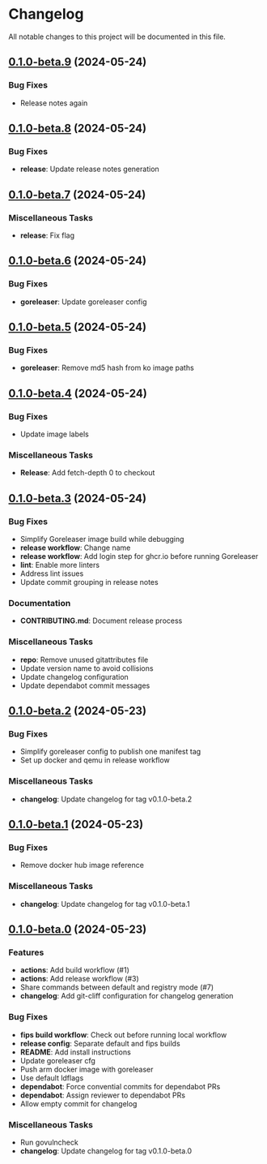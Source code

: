# Changelog

All notable changes to this project will be documented in this file.

## [0.1.0-beta.9] (2024-05-24)

### Bug Fixes

- Release notes again

## [0.1.0-beta.8] (2024-05-24)

### Bug Fixes

- **release**: Update release notes generation

## [0.1.0-beta.7] (2024-05-24)

### Miscellaneous Tasks

- **release**: Fix flag

## [0.1.0-beta.6] (2024-05-24)

### Bug Fixes

- **goreleaser**: Update goreleaser config

## [0.1.0-beta.5] (2024-05-24)

### Bug Fixes

- **goreleaser**: Remove md5 hash from ko image paths

## [0.1.0-beta.4] (2024-05-24)

### Bug Fixes

- Update image labels

### Miscellaneous Tasks

- **Release**: Add fetch-depth 0 to checkout

## [0.1.0-beta.3] (2024-05-24)

### Bug Fixes

- Simplify Goreleaser image build while debugging
- **release workflow**: Change name
- **release workflow**: Add login step for ghcr.io before running Goreleaser
- **lint**: Enable more linters
- Address lint issues
- Update commit grouping in release notes

### Documentation

- **CONTRIBUTING.md**: Document release process

### Miscellaneous Tasks

- **repo**: Remove unused gitattributes file
- Update version name to avoid collisions
- Update changelog configuration
- Update dependabot commit messages

## [0.1.0-beta.2] (2024-05-23)

### Bug Fixes

- Simplify goreleaser config to publish one manifest tag
- Set up docker and qemu in release workflow

### Miscellaneous Tasks

- **changelog**: Update changelog for tag v0.1.0-beta.2

## [0.1.0-beta.1] (2024-05-23)

### Bug Fixes

- Remove docker hub image reference

### Miscellaneous Tasks

- **changelog**: Update changelog for tag v0.1.0-beta.1

## [0.1.0-beta.0] (2024-05-23)

### Features

- **actions**: Add build workflow (#1)
- **actions**: Add release workflow (#3)
- Share commands between default and registry mode (#7)
- **changelog**: Add git-cliff configuration for changelog generation

### Bug Fixes

- **fips build workflow**: Check out before running local workflow
- **release config**: Separate default and fips builds
- **README**: Add install instructions
- Update goreleaser cfg
- Push arm docker image with goreleaser
- Use default ldflags
- **dependabot**: Force convential commits for dependabot PRs
- **dependabot**: Assign reviewer to dependabot PRs
- Allow empty commit for changelog

### Miscellaneous Tasks

- Run govulncheck
- **changelog**: Update changelog for tag v0.1.0-beta.0

[0.1.0-beta.9]: https://github.com/act3-ai/hops/compare/v0.1.0-beta.8..v0.1.0-beta.9
[0.1.0-beta.8]: https://github.com/act3-ai/hops/compare/v0.1.0-beta.7..v0.1.0-beta.8
[0.1.0-beta.7]: https://github.com/act3-ai/hops/compare/v0.1.0-beta.6..v0.1.0-beta.7
[0.1.0-beta.6]: https://github.com/act3-ai/hops/compare/v0.1.0-beta.5..v0.1.0-beta.6
[0.1.0-beta.5]: https://github.com/act3-ai/hops/compare/v0.1.0-beta.4..v0.1.0-beta.5
[0.1.0-beta.4]: https://github.com/act3-ai/hops/compare/v0.1.0-beta.3..v0.1.0-beta.4
[0.1.0-beta.3]: https://github.com/act3-ai/hops/compare/v0.1.0-beta.2..v0.1.0-beta.3
[0.1.0-beta.2]: https://github.com/act3-ai/hops/compare/v0.1.0-beta.1..v0.1.0-beta.2
[0.1.0-beta.1]: https://github.com/act3-ai/hops/compare/v0.1.0-beta.0..v0.1.0-beta.1
[0.1.0-beta.0]: https://github.com/act3-ai/hops/tree/v0.1.0-beta.0

